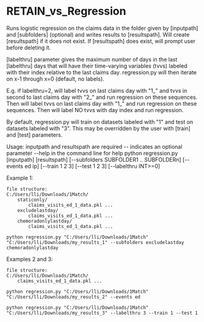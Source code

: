 # RETAIN_vs_Regression

Runs logistic regression on the claims data in the folder given by [inputpath] and [subfolders] (optional) and
writes results to [resultspath]. Will create [resultspath] if it does not exist. If [resultspath] does exist,
will prompt user before deleting it.

[labelthru] parameter gives the maximum number of days in the last [labelthru] days that will have their
time-varying variables (tvvs) labeled with their index relative to the last claims day. regression.py will then
iterate on x-1 through x=0 (default, no labels).

E.g. if labelthru=2, will label tvvs on last claims day with "1_" and tvvs in second to last claims day
with "2_" and run regression on these sequences. Then will label tvvs on last claims day with "1_" and
run regression on these sequences. Then will label NO tvvs with day index and run regression.

By default, regression.py will train on datasets labeled with "1" and test on datasets labeled with "3". This may
be overridden by the user with [train] and [test] parameters.

Usage:
inputpath and resultspath are required
-- indicates an optional parameter
--help in the command line for help
python regression.py [inputpath] [resultspath] [--subfolders SUBFOLDER1 .. SUBFOLDERn] [--events ed ip] [--train 1 2 3] [--test 1 2 3] [--labelthru INT>=0]

Example 1:

    file structure:
    C:/Users/lli/Downloads/1Match/
        staticonly/
            claims_visits_ed_1_data.pkl ...
        excludelastday/
            claims_visits_ed_1_data.pkl ...
        chemoradonlylastday/
            claims_visits_ed_1_data.pkl ...

    python regression.py "C:/Users/lli/Downloads/1Match" "C:/Users/lli/Downloads/my_results_1" --subfolders excludelastday chemoradonlylastday

Examples 2 and 3:

    file structure:
    C:/Users/lli/Downloads/1Match/
        claims_visits_ed_1_data.pkl ...

    python regression.py "C:/Users/lli/Downloads/1Match" "C:/Users/lli/Downloads/my_results_2" --events ed

    python regression.py "C:/Users/lli/Downloads/1Match" "C:/Users/lli/Downloads/my_results_3" --labelthru 3 --train 1 --test 1
